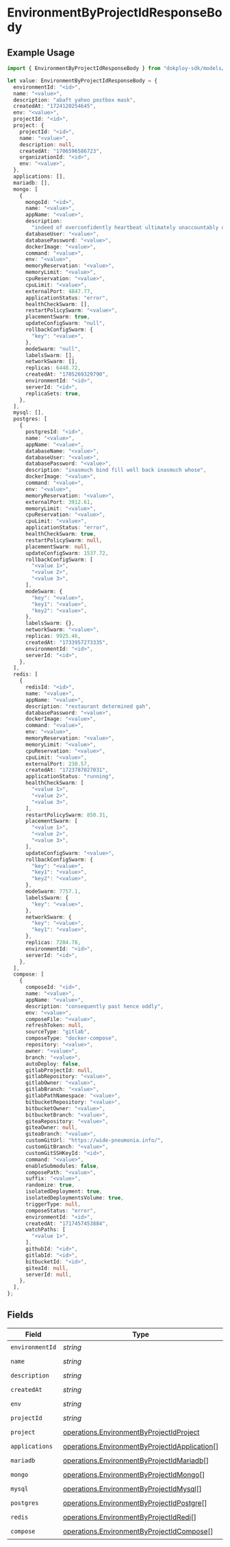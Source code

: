 # EnvironmentByProjectIdResponseBody

## Example Usage

```typescript
import { EnvironmentByProjectIdResponseBody } from "dokploy-sdk/models/operations";

let value: EnvironmentByProjectIdResponseBody = {
  environmentId: "<id>",
  name: "<value>",
  description: "abaft yahoo postbox mask",
  createdAt: "1724120254645",
  env: "<value>",
  projectId: "<id>",
  project: {
    projectId: "<id>",
    name: "<value>",
    description: null,
    createdAt: "1706596586723",
    organizationId: "<id>",
    env: "<value>",
  },
  applications: [],
  mariadb: [],
  mongo: [
    {
      mongoId: "<id>",
      name: "<value>",
      appName: "<value>",
      description:
        "indeed of overconfidently heartbeat ultimately unaccountably oof",
      databaseUser: "<value>",
      databasePassword: "<value>",
      dockerImage: "<value>",
      command: "<value>",
      env: "<value>",
      memoryReservation: "<value>",
      memoryLimit: "<value>",
      cpuReservation: "<value>",
      cpuLimit: "<value>",
      externalPort: 4847.77,
      applicationStatus: "error",
      healthCheckSwarm: [],
      restartPolicySwarm: "<value>",
      placementSwarm: true,
      updateConfigSwarm: "null",
      rollbackConfigSwarm: {
        "key": "<value>",
      },
      modeSwarm: "null",
      labelsSwarm: [],
      networkSwarm: [],
      replicas: 6448.72,
      createdAt: "1705269329790",
      environmentId: "<id>",
      serverId: "<id>",
      replicaSets: true,
    },
  ],
  mysql: [],
  postgres: [
    {
      postgresId: "<id>",
      name: "<value>",
      appName: "<value>",
      databaseName: "<value>",
      databaseUser: "<value>",
      databasePassword: "<value>",
      description: "inasmuch bind fill well back inasmuch whose",
      dockerImage: "<value>",
      command: "<value>",
      env: "<value>",
      memoryReservation: "<value>",
      externalPort: 3912.61,
      memoryLimit: "<value>",
      cpuReservation: "<value>",
      cpuLimit: "<value>",
      applicationStatus: "error",
      healthCheckSwarm: true,
      restartPolicySwarm: null,
      placementSwarm: null,
      updateConfigSwarm: 1537.72,
      rollbackConfigSwarm: [
        "<value 1>",
        "<value 2>",
        "<value 3>",
      ],
      modeSwarm: {
        "key": "<value>",
        "key1": "<value>",
        "key2": "<value>",
      },
      labelsSwarm: {},
      networkSwarm: "<value>",
      replicas: 9925.46,
      createdAt: "1733957273335",
      environmentId: "<id>",
      serverId: "<id>",
    },
  ],
  redis: [
    {
      redisId: "<id>",
      name: "<value>",
      appName: "<value>",
      description: "restaurant determined gah",
      databasePassword: "<value>",
      dockerImage: "<value>",
      command: "<value>",
      env: "<value>",
      memoryReservation: "<value>",
      memoryLimit: "<value>",
      cpuReservation: "<value>",
      cpuLimit: "<value>",
      externalPort: 230.57,
      createdAt: "1723787027031",
      applicationStatus: "running",
      healthCheckSwarm: [
        "<value 1>",
        "<value 2>",
        "<value 3>",
      ],
      restartPolicySwarm: 850.31,
      placementSwarm: [
        "<value 1>",
        "<value 2>",
        "<value 3>",
      ],
      updateConfigSwarm: "<value>",
      rollbackConfigSwarm: {
        "key": "<value>",
        "key1": "<value>",
        "key2": "<value>",
      },
      modeSwarm: 7757.1,
      labelsSwarm: {
        "key": "<value>",
      },
      networkSwarm: {
        "key": "<value>",
        "key1": "<value>",
      },
      replicas: 7204.78,
      environmentId: "<id>",
      serverId: "<id>",
    },
  ],
  compose: [
    {
      composeId: "<id>",
      name: "<value>",
      appName: "<value>",
      description: "consequently past hence oddly",
      env: "<value>",
      composeFile: "<value>",
      refreshToken: null,
      sourceType: "gitlab",
      composeType: "docker-compose",
      repository: "<value>",
      owner: "<value>",
      branch: "<value>",
      autoDeploy: false,
      gitlabProjectId: null,
      gitlabRepository: "<value>",
      gitlabOwner: "<value>",
      gitlabBranch: "<value>",
      gitlabPathNamespace: "<value>",
      bitbucketRepository: "<value>",
      bitbucketOwner: "<value>",
      bitbucketBranch: "<value>",
      giteaRepository: "<value>",
      giteaOwner: null,
      giteaBranch: "<value>",
      customGitUrl: "https://wide-pneumonia.info/",
      customGitBranch: "<value>",
      customGitSSHKeyId: "<id>",
      command: "<value>",
      enableSubmodules: false,
      composePath: "<value>",
      suffix: "<value>",
      randomize: true,
      isolatedDeployment: true,
      isolatedDeploymentsVolume: true,
      triggerType: null,
      composeStatus: "error",
      environmentId: "<id>",
      createdAt: "1717457453884",
      watchPaths: [
        "<value 1>",
      ],
      githubId: "<id>",
      gitlabId: "<id>",
      bitbucketId: "<id>",
      giteaId: null,
      serverId: null,
    },
  ],
};
```

## Fields

| Field                                                                                                          | Type                                                                                                           | Required                                                                                                       | Description                                                                                                    |
| -------------------------------------------------------------------------------------------------------------- | -------------------------------------------------------------------------------------------------------------- | -------------------------------------------------------------------------------------------------------------- | -------------------------------------------------------------------------------------------------------------- |
| `environmentId`                                                                                                | *string*                                                                                                       | :heavy_check_mark:                                                                                             | N/A                                                                                                            |
| `name`                                                                                                         | *string*                                                                                                       | :heavy_check_mark:                                                                                             | N/A                                                                                                            |
| `description`                                                                                                  | *string*                                                                                                       | :heavy_check_mark:                                                                                             | N/A                                                                                                            |
| `createdAt`                                                                                                    | *string*                                                                                                       | :heavy_check_mark:                                                                                             | N/A                                                                                                            |
| `env`                                                                                                          | *string*                                                                                                       | :heavy_check_mark:                                                                                             | N/A                                                                                                            |
| `projectId`                                                                                                    | *string*                                                                                                       | :heavy_check_mark:                                                                                             | N/A                                                                                                            |
| `project`                                                                                                      | [operations.EnvironmentByProjectIdProject](../../models/operations/environmentbyprojectidproject.md)           | :heavy_check_mark:                                                                                             | N/A                                                                                                            |
| `applications`                                                                                                 | [operations.EnvironmentByProjectIdApplication](../../models/operations/environmentbyprojectidapplication.md)[] | :heavy_check_mark:                                                                                             | N/A                                                                                                            |
| `mariadb`                                                                                                      | [operations.EnvironmentByProjectIdMariadb](../../models/operations/environmentbyprojectidmariadb.md)[]         | :heavy_check_mark:                                                                                             | N/A                                                                                                            |
| `mongo`                                                                                                        | [operations.EnvironmentByProjectIdMongo](../../models/operations/environmentbyprojectidmongo.md)[]             | :heavy_check_mark:                                                                                             | N/A                                                                                                            |
| `mysql`                                                                                                        | [operations.EnvironmentByProjectIdMysql](../../models/operations/environmentbyprojectidmysql.md)[]             | :heavy_check_mark:                                                                                             | N/A                                                                                                            |
| `postgres`                                                                                                     | [operations.EnvironmentByProjectIdPostgre](../../models/operations/environmentbyprojectidpostgre.md)[]         | :heavy_check_mark:                                                                                             | N/A                                                                                                            |
| `redis`                                                                                                        | [operations.EnvironmentByProjectIdRedi](../../models/operations/environmentbyprojectidredi.md)[]               | :heavy_check_mark:                                                                                             | N/A                                                                                                            |
| `compose`                                                                                                      | [operations.EnvironmentByProjectIdCompose](../../models/operations/environmentbyprojectidcompose.md)[]         | :heavy_check_mark:                                                                                             | N/A                                                                                                            |